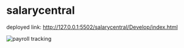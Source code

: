 # salarycentral


deployed link: http://127.0.0.1:5502/salarycentral/Develop/index.html



![payroll tracking ](https://github.com/user-attachments/assets/75b9b9b5-b87b-4f27-a535-103904358d11)
